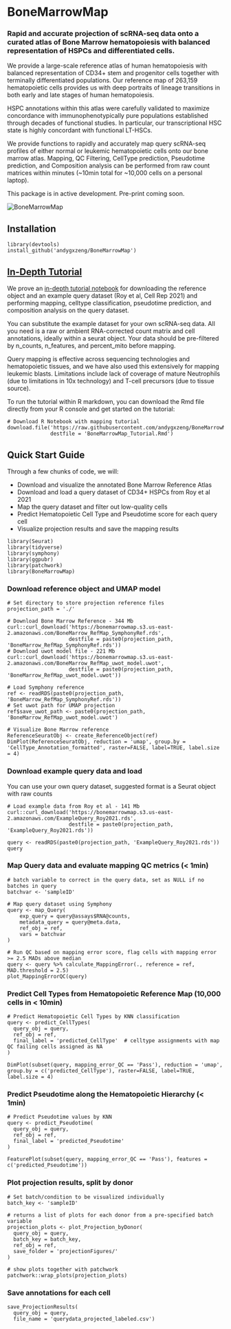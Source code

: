 # BoneMarrowMap

### Rapid and accurate projection of scRNA-seq data onto a curated atlas of Bone Marrow hematopoiesis with balanced representation of HSPCs and differentiated cells.

We provide a large-scale reference atlas of human hematopoiesis with balanced representation of CD34+ stem and progenitor cells together with terminally differentiated populations.
Our reference map of 263,159 hematopoietic cells provides us with deep portraits of lineage transitions in both early and late stages of human hematopoiesis. 

HSPC annotations within this atlas were carefully validated to maximize concordance with immunophenotypically pure populations
established through decades of functional studies. In particular, our transcriptional HSC state is highly concordant with functional LT-HSCs.

We provide functions to rapidly and accurately map query scRNA-seq profiles of either normal or leukemic hematopoietic cells onto our bone marrow atlas. 
Mapping, QC Filtering, CellType prediction, Pseudotime prediction, and Composition analysis can be performed from raw count matrices within minutes
(~10min total for ~10,000 cells on a personal laptop).

This package is in active development. Pre-print coming soon.

![BoneMarrowMap](https://raw.githubusercontent.com/andygxzeng/BoneMarrowMap/main/inst/tutorial/BoneMarrow_ReferenceMap_Annotated.png)


## Installation

```
library(devtools)
install_github('andygxzeng/BoneMarrowMap')
```

## [In-Depth Tutorial](https://htmlpreview.github.io/?https://github.com/andygxzeng/BoneMarrowMap/blob/main/inst/tutorial/BoneMarrowMap_Tutorial.nb.html)

We prove an [in-depth tutorial notebook](https://htmlpreview.github.io/?https://github.com/andygxzeng/BoneMarrowMap/blob/main/inst/tutorial/BoneMarrowMap_Tutorial.nb.html) for downloading the reference object and an example query dataset (Roy et al, Cell Rep 2021) and performing mapping, celltype classification, pseudotime prediction, and composition analysis on the query dataset.

You can substitute the example dataset for your own scRNA-seq data. All you need is a raw or ambient RNA-corrected count matrix and cell annotations, ideally within a seurat object. Your data should be pre-filtered by n_counts, n_features, and percent_mito before mapping.

Query mapping is effective across sequencing technologies and hematopoietic tissues, and we have also used this extensively for mapping leukemic blasts. Limitations include lack of coverage of mature Neutrophils (due to limitations in 10x technology) and T-cell precursors (due to tissue source).

To run the tutorial within R markdown, you can download the Rmd file directly from your R console and get started on the tutorial:
```
# Download R Notebook with mapping tutorial
download.file('https://raw.githubusercontent.com/andygxzeng/BoneMarrowMap/main/inst/tutorial/BoneMarrowMap_Tutorial.Rmd', 
              destfile = 'BoneMarrowMap_Tutorial.Rmd')
```

## Quick Start Guide

Through a few chunks of code, we will: 
  - Download and visualize the annotated Bone Marrow Reference Atlas
  - Download and load a query dataset of CD34+ HSPCs from Roy et al 2021
  - Map the query dataset and filter out low-quality cells 
  - Predict Hematopoietic Cell Type and Pseudotime score for each query cell
  - Visualize projection results and save the mapping results 
  
```
library(Seurat)
library(tidyverse)
library(symphony)
library(ggpubr)
library(patchwork)
library(BoneMarrowMap)
```

### Download reference object and UMAP model 

```
# Set directory to store projection reference files
projection_path = './'

# Download Bone Marrow Reference - 344 Mb
curl::curl_download('https://bonemarrowmap.s3.us-east-2.amazonaws.com/BoneMarrow_RefMap_SymphonyRef.rds', 
                    destfile = paste0(projection_path, 'BoneMarrow_RefMap_SymphonyRef.rds'))
# Download uwot model file - 221 Mb
curl::curl_download('https://bonemarrowmap.s3.us-east-2.amazonaws.com/BoneMarrow_RefMap_uwot_model.uwot', 
                    destfile = paste0(projection_path, 'BoneMarrow_RefMap_uwot_model.uwot'))

# Load Symphony reference
ref <- readRDS(paste0(projection_path, 'BoneMarrow_RefMap_SymphonyRef.rds'))
# Set uwot path for UMAP projection
ref$save_uwot_path <- paste0(projection_path, 'BoneMarrow_RefMap_uwot_model.uwot')

# Visualize Bone Marrow reference
ReferenceSeuratObj <- create_ReferenceObject(ref)
DimPlot(ReferenceSeuratObj, reduction = 'umap', group.by = 'CellType_Annotation_formatted', raster=FALSE, label=TRUE, label.size = 4)
```

### Download example query data and load 
You can use your own query dataset, suggested format is a Seurat object with raw counts
```
# Load example data from Roy et al - 141 Mb
curl::curl_download('https://bonemarrowmap.s3.us-east-2.amazonaws.com/ExampleQuery_Roy2021.rds',
                    destfile = paste0(projection_path, 'ExampleQuery_Roy2021.rds'))

query <- readRDS(paste0(projection_path, 'ExampleQuery_Roy2021.rds'))
query
```

### Map Query data and evaluate mapping QC metrics (< 1min)
```
# batch variable to correct in the query data, set as NULL if no batches in query
batchvar <- 'sampleID'

# Map query dataset using Symphony 
query <- map_Query(
    exp_query = query@assays$RNA@counts, 
    metadata_query = query@meta.data,
    ref_obj = ref,
    vars = batchvar
)

# Run QC based on mapping error score, flag cells with mapping error >= 2.5 MADs above median
query <- query %>% calculate_MappingError(., reference = ref, MAD.threshold = 2.5) 
plot_MappingErrorQC(query)
```

### Predict Cell Types from Hematopoietic Reference Map (10,000 cells in < 10min)
```
# Predict Hematopoietic Cell Types by KNN classification
query <- predict_CellTypes(
  query_obj = query, 
  ref_obj = ref, 
  final_label = 'predicted_CellType'  # celltype assignments with map QC failing cells assigned as NA
) 

DimPlot(subset(query, mapping_error_QC == 'Pass'), reduction = 'umap', group.by = c('predicted_CellType'), raster=FALSE, label=TRUE, label.size = 4)
```

### Predict Pseudotime along the Hematopoietic Hierarchy (< 1min)
```
# Predict Pseudotime values by KNN
query <- predict_Pseudotime(
  query_obj = query, 
  ref_obj = ref, 
  final_label = 'predicted_Pseudotime'
)

FeaturePlot(subset(query, mapping_error_QC == 'Pass'), features = c('predicted_Pseudotime'))
```

### Plot projection results, split by donor 
````
# Set batch/condition to be visualized individually
batch_key <- 'sampleID'

# returns a list of plots for each donor from a pre-specified batch variable
projection_plots <- plot_Projection_byDonor(
  query_obj = query, 
  batch_key = batch_key, 
  ref_obj = ref, 
  save_folder = 'projectionFigures/'
)

# show plots together with patchwork
patchwork::wrap_plots(projection_plots)
````

### Save annotations for each cell
```
save_ProjectionResults(
  query_obj = query, 
  file_name = 'querydata_projected_labeled.csv')
```


